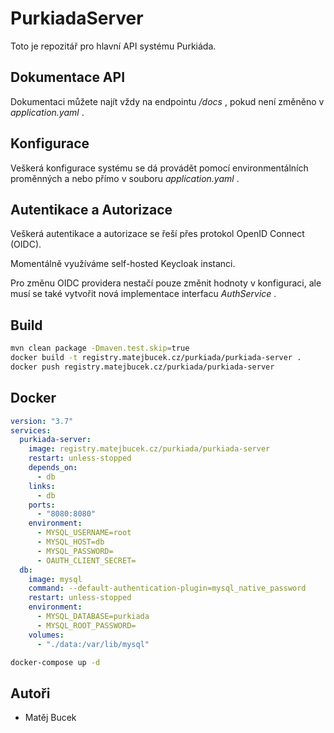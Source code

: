 # PurkiadaServer
Toto je repozitář pro hlavní API systému Purkiáda.

## Dokumentace API
Dokumentaci můžete najít vždy na endpointu  _/docs_ , pokud není změněno v  _application.yaml_ .

## Konfigurace
Veškerá konfigurace systému se dá provádět pomocí environmentálních proměnných a nebo přímo v souboru  _application.yaml_ .

## Autentikace a Autorizace
Veškerá autentikace a autorizace se řeší přes protokol OpenID Connect (OIDC).

Momentálně využíváme self-hosted Keycloak instanci.

Pro změnu OIDC providera nestačí pouze změnit hodnoty v konfiguraci, ale musí se také vytvořit nová implementace interfacu _AuthService_ .

## Build
```bash
mvn clean package -Dmaven.test.skip=true
docker build -t registry.matejbucek.cz/purkiada/purkiada-server .
docker push registry.matejbucek.cz/purkiada/purkiada-server
```

## Docker
```yaml
version: "3.7"
services:
  purkiada-server:
    image: registry.matejbucek.cz/purkiada/purkiada-server
    restart: unless-stopped
    depends_on:
      - db
    links:
      - db
    ports:
      - "8080:8080"
    environment:
      - MYSQL_USERNAME=root
      - MYSQL_HOST=db
      - MYSQL_PASSWORD=
      - OAUTH_CLIENT_SECRET=
  db:
    image: mysql
    command: --default-authentication-plugin=mysql_native_password
    restart: unless-stopped
    environment:
      - MYSQL_DATABASE=purkiada
      - MYSQL_ROOT_PASSWORD=
    volumes:
      - "./data:/var/lib/mysql"
```

```bash
docker-compose up -d
```
## Autoři

*   Matěj Bucek